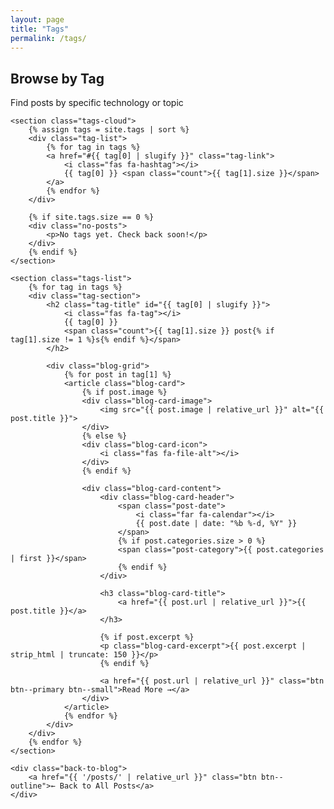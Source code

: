 ```yaml
---
layout: page
title: "Tags"
permalink: /tags/
---
```


<div class="page-container">
    <section class="blog-hero">
        <h1>Browse by Tag</h1>
        <p class="subtitle">Find posts by specific technology or topic</p>
    </section>

    <section class="tags-cloud">
        {% assign tags = site.tags | sort %}
        <div class="tag-list">
            {% for tag in tags %}
            <a href="#{{ tag[0] | slugify }}" class="tag-link">
                <i class="fas fa-hashtag"></i>
                {{ tag[0] }} <span class="count">{{ tag[1].size }}</span>
            </a>
            {% endfor %}
        </div>

        {% if site.tags.size == 0 %}
        <div class="no-posts">
            <p>No tags yet. Check back soon!</p>
        </div>
        {% endif %}
    </section>

    <section class="tags-list">
        {% for tag in tags %}
        <div class="tag-section">
            <h2 class="tag-title" id="{{ tag[0] | slugify }}">
                <i class="fas fa-tag"></i>
                {{ tag[0] }}
                <span class="count">{{ tag[1].size }} post{% if tag[1].size != 1 %}s{% endif %}</span>
            </h2>

            <div class="blog-grid">
                {% for post in tag[1] %}
                <article class="blog-card">
                    {% if post.image %}
                    <div class="blog-card-image">
                        <img src="{{ post.image | relative_url }}" alt="{{ post.title }}">
                    </div>
                    {% else %}
                    <div class="blog-card-icon">
                        <i class="fas fa-file-alt"></i>
                    </div>
                    {% endif %}

                    <div class="blog-card-content">
                        <div class="blog-card-header">
                            <span class="post-date">
                                <i class="far fa-calendar"></i>
                                {{ post.date | date: "%b %-d, %Y" }}
                            </span>
                            {% if post.categories.size > 0 %}
                            <span class="post-category">{{ post.categories | first }}</span>
                            {% endif %}
                        </div>

                        <h3 class="blog-card-title">
                            <a href="{{ post.url | relative_url }}">{{ post.title }}</a>
                        </h3>

                        {% if post.excerpt %}
                        <p class="blog-card-excerpt">{{ post.excerpt | strip_html | truncate: 150 }}</p>
                        {% endif %}

                        <a href="{{ post.url | relative_url }}" class="btn btn--primary btn--small">Read More →</a>
                    </div>
                </article>
                {% endfor %}
            </div>
        </div>
        {% endfor %}
    </section>

    <div class="back-to-blog">
        <a href="{{ '/posts/' | relative_url }}" class="btn btn--outline">← Back to All Posts</a>
    </div>
</div>
